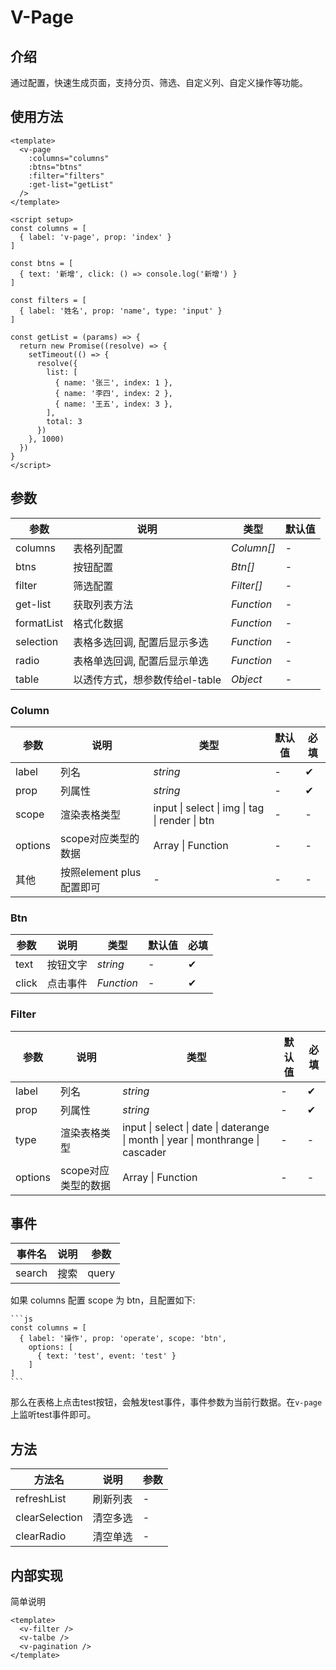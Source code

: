 # V-Page

## 介绍

通过配置，快速生成页面，支持分页、筛选、自定义列、自定义操作等功能。

## 使用方法

```vue
<template>
  <v-page
    :columns="columns"
    :btns="btns"
    :filter="filters"
    :get-list="getList"
  />
</template>

<script setup>
const columns = [
  { label: 'v-page', prop: 'index' }
]

const btns = [
  { text: '新增', click: () => console.log('新增') }
]
 
const filters = [
  { label: '姓名', prop: 'name', type: 'input' }
]

const getList = (params) => {
  return new Promise((resolve) => {
    setTimeout(() => {
      resolve({
        list: [
          { name: '张三', index: 1 },
          { name: '李四', index: 2 },
          { name: '王五', index: 3 },
        ],
        total: 3
      })
    }, 1000)
  })
}  
</script>
```

## 参数

| 参数         | 说明                  | 类型         | 默认值 |
|------------|---------------------|------------|-----|
| columns    | 表格列配置               | _Column[]_ | -   |
| btns       | 按钮配置                | _Btn[]_    | -   |
| filter     | 筛选配置                | _Filter[]_ | -   |
| get-list   | 获取列表方法              | _Function_ | -   |
| formatList | 格式化数据               | _Function_ | -   |
| selection  | 表格多选回调, 配置后显示多选     | _Function_ | -   |
| radio      | 表格单选回调, 配置后显示单选     | _Function_ | -   |
| table      | 以透传方式，想参数传给el-table | _Object_   | -   |



### Column

| 参数      | 说明                  | 类型                                             | 默认值 | 必填       |
|---------|---------------------|------------------------------------------------|----|----------|
| label   | 列名                  | _string_                                       | -  | &#10004; |
| prop    | 列属性                 | _string_                                       | -  | &#10004; |
| scope   | 渲染表格类型              | input \| select \| img \| tag \| render \| btn | -   | -        | - |
| options | scope对应类型的数据        | Array \| Function                              | -  | -        | - |
| 其他      | 按照element plus 配置即可 | -                                              | -  | -        | - |


### Btn

| 参数   | 说明   | 类型      | 默认值 | 必填       |
|------|------|---------|----|----------|
| text | 按钮文字 | _string_ | -  | &#10004; |
| click | 点击事件 | _Function_ | -  | &#10004; |

### Filter

| 参数      | 说明                  | 类型                                                                      | 默认值 | 必填       |
|---------|---------------------|-------------------------------------------------------------------------|----|----------|
| label   | 列名                  | _string_                                                                | -  | &#10004; |
| prop    | 列属性                 | _string_                                                                | -  | &#10004; |
| type   | 渲染表格类型              | input \| select \| date \| daterange \| month \| year \| monthrange \| cascader | -   | -        | - |
| options | scope对应类型的数据        | Array \| Function                                                       | -  | -        | - |

## 事件

| 事件名  | 说明 | 参数 |
|------| --- | --- |
| search | 搜索 | query |

如果 columns 配置 scope 为 btn，且配置如下:

    ```js
    const columns = [
      { label: '操作', prop: 'operate', scope: 'btn',
        options: [
          { text: 'test', event: 'test' }
        ]
    ]
    ```

那么在表格上点击test按钮，会触发test事件，事件参数为当前行数据。在`v-page`上监听test事件即可。

## 方法

| 方法名  | 说明   | 参数 |
|------|------| --- |
| refreshList | 刷新列表 | - |
| clearSelection | 清空多选 | - |
| clearRadio | 清空单选 | - |


## 内部实现

简单说明

```vue
<template>
  <v-filter />
  <v-talbe />
  <v-pagination />
</template>

```
